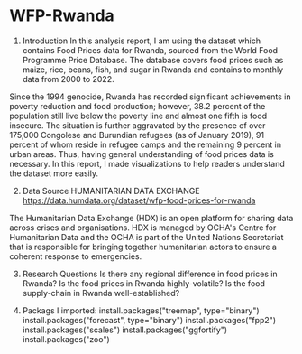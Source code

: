 # WFP-Rwanda
1) Introduction
In this analysis report, I am using the dataset which contains Food Prices data for Rwanda, sourced from the World Food Programme Price Database. 
The database covers food prices such as maize, rice, beans, fish, and sugar in Rwanda and contains to monthly data from 2000 to 2022. 

Since the 1994 genocide, Rwanda has recorded significant achievements in poverty reduction and food production; however, 38.2 percent of the population still live below the poverty line and almost one fifth is food insecure. The situation is further aggravated by the presence of over 175,000 Congolese and Burundian refugees (as of January 2019), 91 percent of whom reside in refugee camps and the remaining 9 percent in urban areas. Thus, having general understanding of food prices data is necessary. In this report, I made visualizations to help readers understand the dataset more easily.

2) Data Source
HUMANITARIAN DATA EXCHANGE
https://data.humdata.org/dataset/wfp-food-prices-for-rwanda

The Humanitarian Data Exchange (HDX) is an open platform for sharing data across crises and organisations. HDX is managed by OCHA's Centre for Humanitarian Data and the OCHA is part of the United Nations Secretariat that is responsible for bringing together humanitarian actors to ensure a coherent response to emergencies.

3) Research Questions
Is there any regional difference in food prices in Rwanda?
Is the food prices in Rwanda highly-volatile?
Is the food supply-chain in Rwanda well-established?

4) Packags I imported:
install.packages("treemap", type="binary")
install.packages("forecast", type="binary")
install.packages("fpp2")
install.packages("scales")
install.packages("ggfortify")
install.packages("zoo")
